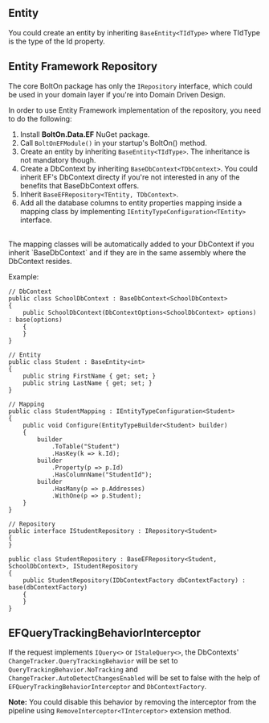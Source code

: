 Entity
------
You could create an entity by inheriting `BaseEntity<TIdType>` where TIdType is the type of the Id property.

Entity Framework Repository
---------------------------
The core BoltOn package has only the `IRepository` interface, which could be used in your domain layer if you're into Domain Driven Design. 

In order to use Entity Framework implementation of the repository, you need to do the following:

1. Install **BoltOn.Data.EF** NuGet package.
2. Call `BoltOnEFModule()` in your startup's BoltOn() method.
3. Create an entity by inheriting `BaseEntity<TIdType>`. The inheritance is not mandatory though.
4. Create a DbContext by inheriting `BaseDbContext<TDbContext>`. You could inherit EF's DbContext directy if you're not interested in any of the benefits that BaseDbContext offers.
5. Inherit `BaseEFRepository<TEntity, TDbContext>`.
6. Add all the database columns to entity properties mapping inside a mapping class by implementing `IEntityTypeConfiguration<TEntity>` interface.
<br>
The mapping classes will be automatically added to your DbContext if you inherit `BaseDbContext<TDbContext>` and if they are in the same assembly where the DbContext resides. 

Example:

    // DbContext
    public class SchoolDbContext : BaseDbContext<SchoolDbContext>
	{
		public SchoolDbContext(DbContextOptions<SchoolDbContext> options) : base(options)
		{
		}
	}

    // Entity
    public class Student : BaseEntity<int>
	{
		public string FirstName { get; set; }
		public string LastName { get; set; }
	}

    // Mapping
    public class StudentMapping : IEntityTypeConfiguration<Student>
	{
		public void Configure(EntityTypeBuilder<Student> builder)
		{
			builder
				.ToTable("Student")
				.HasKey(k => k.Id);
			builder
				.Property(p => p.Id)
				.HasColumnName("StudentId");
			builder
				.HasMany(p => p.Addresses)
				.WithOne(p => p.Student);
		}
	}

    // Repository
    public interface IStudentRepository : IRepository<Student>
	{
	}

	public class StudentRepository : BaseEFRepository<Student, SchoolDbContext>, IStudentRepository
	{
		public StudentRepository(IDbContextFactory dbContextFactory) : base(dbContextFactory)
		{
		}
	}


EFQueryTrackingBehaviorInterceptor
----------------------------------
If the request implements `IQuery<>` or `IStaleQuery<>`, the DbContexts' `ChangeTracker.QueryTrackingBehavior` will be set to `QueryTrackingBehavior.NoTracking` and `ChangeTracker.AutoDetectChangesEnabled` will be set to false with the help of `EFQueryTrackingBehaviorInterceptor` and `DbContextFactory`. 

**Note:** You could disable this behavior by removing the interceptor from the pipeline using `RemoveInterceptor<TInterceptor>` extension method.

